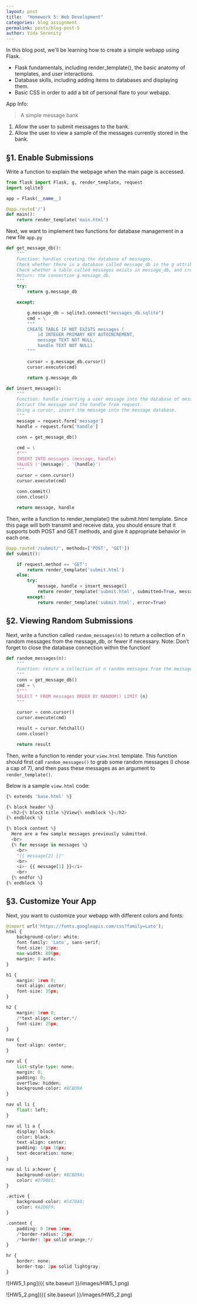 ```yaml
---
layout: post
title:  "Homework 5: Web Development"
categories: blog assignment
permalink: posts/blog-post-5
author: Vida Serenity 
---
```


In this blog post, we'll be learning how to create a simple webapp using Flask.
- Flask fundamentals, including render_template(), the basic anatomy of templates, and user interactions.
- Database skills, including adding items to databases and displaying them.
- Basic CSS in order to add a bit of personal flare to your webapp.

App Info:
> A simple message bank
1. Allow the user to submit messages to the bank.
2. Allow the user to view a sample of the messages currently stored in the bank.

## §1. Enable Submissions

Write a function to explain the webpage when the main page is accessed.
```python 
from flask import Flask, g, render_template, request 
import sqlite3

app = Flask(__name__)

@app.route('/')
def main():
    return render_template('main.html')
```

Next, we want to implement two functions for database management in a new file `app.py`

```python
def get_message_db():
    """
    Function: handles creating the database of messages.
    Check whether there is a database called message_db in the g attribute of the app. If not, then connect to that database, ensuring that the connection is an attribute of g.
    Check whether a table called messages exists in message_db, and create it if not. 
    Return: the connection g.message_db.
    """
    try:
        return g.message_db

    except: 

        g.message_db = sqlite3.connect("messages_db.sqlite")
        cmd = \
        """
        CREATE TABLE IF NOT EXISTS messages (
            id INTEGER PRIMARY KEY AUTOINCREMENT,
            message TEXT NOT NULL,
            handle TEXT NOT NULL)
        """

        cursor = g.message_db.cursor()
        cursor.execute(cmd)

        return g.message_db
```

```python
def insert_message():
    """
    Function: handle inserting a user message into the database of messages
    Extract the message and the handle from request.
    Using a cursor, insert the message into the message database.
    """
    message = request.form['message']
    handle = request.form['handle']
    
    conn = get_message_db()

    cmd = \
    f"""
    INSERT INTO messages (message, handle) 
    VALUES ('{message}', '{handle}')
    """
    cursor = conn.cursor()
    cursor.execute(cmd)
    
    conn.commit()
    conn.close()

    return message, handle
```

Then, write a function to render_template() the submit.html template. 
Since this page will both transmit and receive data, you should ensure that it supports both POST and GET methods, 
and give it appropriate behavior in each one.

```python
@app.route('/submit/', methods=['POST', 'GET'])
def submit():

    if request.method == 'GET':
        return render_template('submit.html')
    else:
        try:
            message, handle = insert_message()
            return render_template('submit.html', submitted=True, message=message, handle=handle)
        except: 
            return render_template('submit.html', error=True)
```

## §2. Viewing Random Submissions

Next, write a function called `random_messages(n)` to return a collection of n random messages from the message_db, or fewer if necessary.
Note: Don’t forget to close the database connection within the function!
```python
def random_messages(n):
    """
    Function: return a collection of n random messages from the message_db, or fewer if necessary.
    """
    conn = get_message_db()
    cmd = \
    f"""
    SELECT * FROM messages ORDER BY RANDOM() LIMIT {n}
    """

    cursor = conn.cursor()
    cursor.execute(cmd)

    result = cursor.fetchall()
    conn.close()

    return result
```

Then, write a function to render your `view.html` template. 
This function should first call `random_messages()` to grab some random messages (I chose a cap of 7), 
and then pass these messages as an argument to `render_template()`.

Below is a sample `view.html` code:
```python
{% extends 'base.html' %}

{% block header %}
  <h2>{% block title %}View{% endblock %}</h2>
{% endblock %}

{% block content %}
  Here are a few sample messages previously submitted.
  <br>
  {% for message in messages %}
    <br>
    "{{ message[2] }}"
    <br>
    <i>- {{ message[1] }}</i>
    <br>
  {% endfor %}
{% endblock %}
```

## §3. Customize Your App

Next, you want to customize your webapp with different colors and fonts:
```python
@import url('https://fonts.googleapis.com/css?family=Lato');
html {
    background-color: white;
    font-family: 'Lato', sans-serif;
    font-size: 15px;
    max-width: 800px;
    margin: 0 auto; 
}

h1 {
    margin: 1rem 0;
    text-align: center;
    font-size: 35px;
}

h2 {
    margin: 1rem 0;
    /*text-align: center;*/
    font-size: 25px;
}

nav {
    text-align: center;
}

nav ul {
    list-style-type: none;
    margin: 0;
    padding: 0;
    overflow: hidden;
    background-color: #8CBD9A
}

nav ul li {
    float: left;
}

nav ul li a {
    display: block;
    color: black;
    text-align: center;
    padding: 14px 16px;
    text-decoration: none;
}

nav ul li a:hover {
    background-color: #8CBD9A;
    color: #D7DB81;
}

.active {
    background-color: #547DA0;
    color: #A2D6F9;
}

.content {
    padding: 0 1rem 1rem;
    /*border-radius: 25px;
    /*border: 3px solid orange;*/
}

hr {
    border: none;
    border-top: 2px solid lightgray;
}
```

![HW5_1.png]({{ site.baseurl }}/images/HW5_1.png)

![HW5_2.png]({{ site.baseurl }}/images/HW5_2.png)

